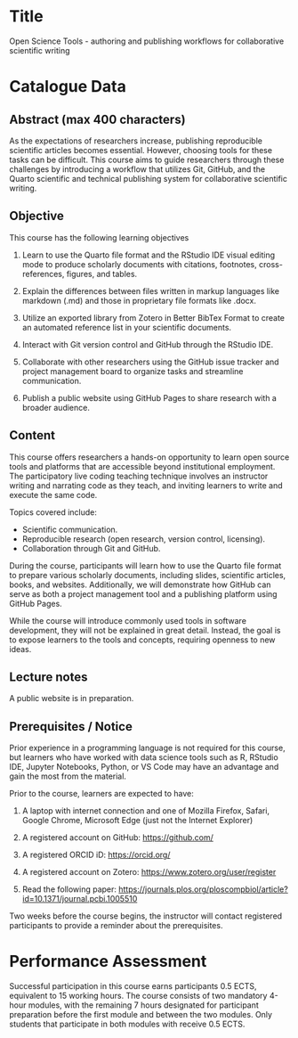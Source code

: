 
# Title

Open Science Tools - authoring and publishing workflows for
collaborative scientific writing

# Catalogue Data

## Abstract (max 400 characters)

As the expectations of researchers increase, publishing reproducible
scientific articles becomes essential. However, choosing tools for these
tasks can be difficult. This course aims to guide researchers through
these challenges by introducing a workflow that utilizes Git, GitHub,
and the Quarto scientific and technical publishing system for
collaborative scientific writing.

## Objective

This course has the following learning objectives

1.  Learn to use the Quarto file format and the RStudio IDE visual
    editing mode to produce scholarly documents with citations,
    footnotes, cross-references, figures, and tables.

2.  Explain the differences between files written in markup languages
    like markdown (.md) and those in proprietary file formats like
    .docx.

3.  Utilize an exported library from Zotero in Better BibTex Format to
    create an automated reference list in your scientific documents.

4.  Interact with Git version control and GitHub through the RStudio
    IDE.

5.  Collaborate with other researchers using the GitHub issue tracker
    and project management board to organize tasks and streamline
    communication.

6.  Publish a public website using GitHub Pages to share research with a
    broader audience.

## Content

This course offers researchers a hands-on opportunity to learn open
source tools and platforms that are accessible beyond institutional
employment. The participatory live coding teaching technique involves an
instructor writing and narrating code as they teach, and inviting
learners to write and execute the same code.

Topics covered include:

- Scientific communication.
- Reproducible research (open research, version control, licensing).
- Collaboration through Git and GitHub.

During the course, participants will learn how to use the Quarto file
format to prepare various scholarly documents, including slides,
scientific articles, books, and websites. Additionally, we will
demonstrate how GitHub can serve as both a project management tool and a
publishing platform using GitHub Pages.

While the course will introduce commonly used tools in software
development, they will not be explained in great detail. Instead, the
goal is to expose learners to the tools and concepts, requiring openness
to new ideas.

## Lecture notes

A public website is in preparation.

## Prerequisites / Notice

Prior experience in a programming language is not required for this
course, but learners who have worked with data science tools such as R,
RStudio IDE, Jupyter Notebooks, Python, or VS Code may have an advantage
and gain the most from the material.

Prior to the course, learners are expected to have:

1.  A laptop with internet connection and one of Mozilla Firefox,
    Safari, Google Chrome, Microsoft Edge (just not the Internet
    Explorer)

2.  A registered account on GitHub: https://github.com/

3.  A registered ORCID iD: https://orcid.org/

4.  A registered account on Zotero: https://www.zotero.org/user/register

5.  Read the following paper:
    https://journals.plos.org/ploscompbiol/article?id=10.1371/journal.pcbi.1005510

Two weeks before the course begins, the instructor will contact
registered participants to provide a reminder about the prerequisites.

# Performance Assessment

Successful participation in this course earns participants 0.5 ECTS,
equivalent to 15 working hours. The course consists of two mandatory
4-hour modules, with the remaining 7 hours designated for participant
preparation before the first module and between the two modules. Only
students that participate in both modules with receive 0.5 ECTS.
